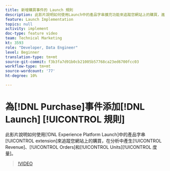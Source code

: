 ```yaml
---
title: 新增購買事件的 Launch 規則
description: 此影片說明如何使用Launch中的產品字串擴充功能來追蹤您網站上的購買，進而在分析中產生「收入」、「訂購」和「件數」度量。
feature: Launch Implementation
topics: null
activity: implement
doc-type: feature video
team: Technical Marketing
kt: 3593
role: "Developer, Data Engineer"
level: Beginner
translation-type: tm+mt
source-git-commit: f3b3fa7d91b0cb21005b57768ca23ed6700fcc03
workflow-type: tm+mt
source-wordcount: '77'
ht-degree: 10%

---
```



# 為[!DNL Purchase]事件添加[!DNL Launch] [!UICONTROL 規則]

此影片說明如何使用[!DNL Experience Platform Launch]中的產品字串[!UICONTROL extension]來追蹤您網站上的購買，在分析中產生[!UICONTROL Revenue]、[!UICONTROL Orders]和[!UICONTROL Units][!UICONTROL 度量]。

>[!VIDEO](https://video.tv.adobe.com/v/28766/?quality=12)
